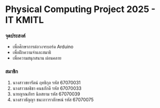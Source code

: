 # Physical Computing Project 2025 - IT KMITL
### จุดประสงค์
* เพื่อศึกษาการต่อวงจรบอร์ด Arduino
* เพื่อฝึกความจำและสมาธิ
* เพื่อความสนุกสนาน ผ่อนคลาย


### สมาชิก
1. นางสาวชยารัตน์ ฤทธิกุล รหัส 67070031
2. นางสาวชลธิชา คนธภักดี รหัส 67070033
3. นายญาณภัทร นิลสยาม รหัส 67070039
4. นางสาวธัญญา ชนะถาวราลักษณ์ รหัส 67070075

